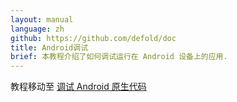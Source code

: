 ```yaml
---
layout: manual
language: zh
github: https://github.com/defold/doc
title: Android调试
brief: 本教程介绍了如何调试运行在 Android 设备上的应用.
---
```


教程移动至 [调试 Android 原生代码](/zh/manuals/debugging-native-code-android)